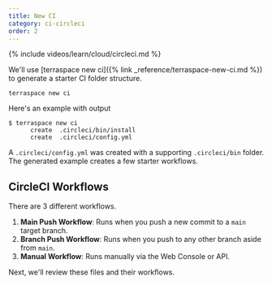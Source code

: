 ```yaml
---
title: New CI
category: ci-circleci
order: 2
---
```


{% include videos/learn/cloud/circleci.md %}

We'll use [terraspace new ci]({% link _reference/terraspace-new-ci.md %}) to generate a starter CI folder structure.

    terraspace new ci

Here's an example with output

    $ terraspace new ci
          create  .circleci/bin/install
          create  .circleci/config.yml

A `.circleci/config.yml` was created with a supporting `.circleci/bin` folder. The generated example creates a few starter workflows.

## CircleCI Workflows

There are 3 different workflows.

1. **Main Push Workflow**: Runs when you push a new commit to a `main` target branch.
2. **Branch Push Workflow**: Runs when you push to any other branch aside from `main`.
3. **Manual Workflow**: Runs manually via the Web Console or API.

Next, we'll review these files and their workflows.
